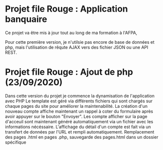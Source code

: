 # Projet file Rouge : Application banquaire

Ce projet va être mis à jour tout au long de ma formation à l'AFPA,

Pour cette première version, je n'utilsie pas encore de base de données et php, mais l'utilisation de rêqute AJAX vers des fichier JSON ou une API REST.

# Projet file Rouge : Ajout de php (23/09/2020)

Dans cette version du projet je commence la dynamisation de l'application avec PHP
Le template est géré via différents fichiers qui sont chargés sur chaque pages du site pour améliorer la maintenabilité.
La création d'un nouveau compte affiche maintenant un rappel à coter du formulaire après avoir appuyer sur le bouton "Envoyer".
Les compte afficher sur la page d'acceuil sont maintenant généré automatiquement via un fichier avec les informations nécéssaire.
L'affichage du détail d'un compte est fait via un transfert de données par l'URL et rempli automatiquement. 
Remplacement des pages .html en pages .php, sauvegarde des pages.html dans un dossier spécifique
